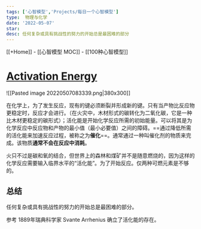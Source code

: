 ```yaml
---
tags: ['心智模型','Projects/每日一个心智模型']
type:  物理与化学
date: '2022-05-07'
star: 
desc: 任何复杂或具有挑战性的努力的开始总是最困难的部分
---
```

[[+Home]] - [[心智模型 MOC]] - [[100种心智模型]]


# **[Activation Energy](https://www.farnamstreetblog.com/2017/06/activation-energy/)**

![[Pasted image 20220507083339.png|380x300]]

在化学上，为了发生反应，现有的键必须断裂并形成新的键。只有当产物比反应物更稳定时，反应才会进行。（在火灾中，木材形式的碳转化为二氧化碳，它是一种比木材更稳定的碳形式）；活化能是开始化学反应所需的初始能量。可以将其是为化学反应中反应物和产物的最小值（最小必要值）之间的障碍。==通过降低所需的活化能来加速反应过程，被称之为**催化**==。通常通过一种叫催化剂的物质来完成。该物质**通常不会在反应中消耗**。

火只不过是碳和氧的结合，但世界上的森林和煤矿并不是随意燃烧的，因为这样的化学反应需要输入临界水平的“活化能”。为了开始反应。仅两种可燃元素是不够的。

## 总结
任何复杂或具有挑战性的努力的开始总是最困难的部分。


参考
1889年瑞典科学家 Svante Arrhenius 确立了活化能的存在。


